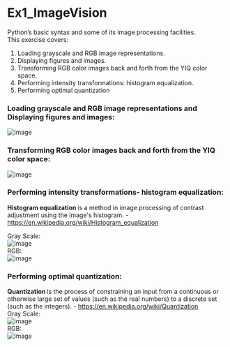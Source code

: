 # Ex1_ImageVision
Python’s basic syntax and some of its image processing facilities. </br>
This exercise covers:

1. Loading grayscale and RGB image representations. 
2. Displaying figures and images.
3. Transforming RGB color images back and forth from the YIQ color space.
4. Performing intensity transformations: histogram equalization.
5. Performing optimal quantization

### Loading grayscale and RGB image representations and Displaying figures and images:
![image](https://user-images.githubusercontent.com/78349342/159690913-d0daf730-badd-47de-a1eb-a6178a1b31f7.png)

### Transforming RGB color images back and forth from the YIQ color space:
![image](https://user-images.githubusercontent.com/78349342/159686790-e9acff83-1d6f-47e8-a63c-88e093720922.png)

### Performing intensity transformations- histogram equalization:
<b> Histogram equalization </b> is a method in image processing of contrast adjustment using the image's histogram. - https://en.wikipedia.org/wiki/Histogram_equalization <br/>
  
Gray Scale: </br>
![image](https://user-images.githubusercontent.com/78349342/159687764-f7618bde-26b0-46fa-9351-f737fa0e694f.png) </br>
RGB: </br>
![image](https://user-images.githubusercontent.com/78349342/159688213-4568614b-d8c4-4b55-98e8-59b000adf73d.png) </br>

### Performing optimal quantization:
<b> Quantization </b>  is the process of constraining an input from a continuous or otherwise large set of values (such as the real numbers) to a discrete set (such as the integers). - 
https://en.wikipedia.org/wiki/Quantization <br/>
Gray Scale: </br>
![image](https://user-images.githubusercontent.com/78349342/159689796-cdab485b-061f-42dd-a9c7-def7a5cb78eb.png) </br>
RGB: </br>
![image](https://user-images.githubusercontent.com/78349342/159690250-fa87598d-afc9-46b6-8a3d-4eaa85816d08.png)








